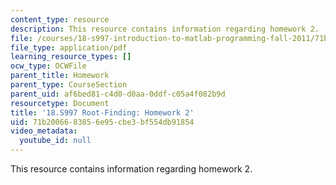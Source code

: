 ```yaml
---
content_type: resource
description: This resource contains information regarding homework 2.
file: /courses/18-s997-introduction-to-matlab-programming-fall-2011/71b2006683856e95cbe3bf554db91854_MIT18_S997F11_Homework_2.pdf
file_type: application/pdf
learning_resource_types: []
ocw_type: OCWFile
parent_title: Homework
parent_type: CourseSection
parent_uid: af6bed81-c4d0-d0aa-0ddf-c05a4f082b9d
resourcetype: Document
title: '18.S997 Root-Finding: Homework 2'
uid: 71b20066-8385-6e95-cbe3-bf554db91854
video_metadata:
  youtube_id: null
---
```

This resource contains information regarding homework 2.

